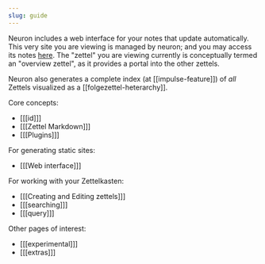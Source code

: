 ```yaml
---
slug: guide
---
```


Neuron includes a web interface for your notes that update automatically. This very site you are viewing is managed by neuron; and you may access its notes [here](https://github.com/srid/neuron/tree/master/doc). The "zettel" you are viewing currently is conceptually termed an "overview zettel", as it provides a portal into the other zettels. 

Neuron also generates a complete index (at [[impulse-feature]]) of *all* Zettels visualized as a [[folgezettel-heterarchy]].

Core concepts:

- [[[id]]]
- [[[Zettel Markdown]]]
- [[[Plugins]]]

For generating static sites:

- [[[Web interface]]]

For working with your Zettelkasten:

- [[[Creating and Editing zettels]]]
- [[[searching]]]
- [[[query]]]

Other pages of interest:

- [[[experimental]]]
- [[[extras]]]